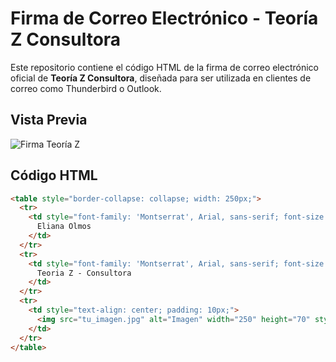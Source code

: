# Firma de Correo Electrónico - Teoría Z Consultora

Este repositorio contiene el código HTML de la firma de correo electrónico oficial de **Teoría Z Consultora**, diseñada para ser utilizada en clientes de correo como Thunderbird o Outlook.

## Vista Previa
![Firma Teoría Z](tu_imagen.jpg)

## Código HTML
```html
<table style="border-collapse: collapse; width: 250px;">
  <tr>
    <td style="font-family: 'Montserrat', Arial, sans-serif; font-size: 1em; font-weight: bold; text-align: center">
      Eliana Olmos
    </td>
  </tr>
  <tr>
    <td style="font-family: 'Montserrat', Arial, sans-serif; font-size: 1em; font-weight: bold; text-align: center;">
      Teoria Z - Consultora
    </td>
  </tr>
  <tr>
    <td style="text-align: center; padding: 10px;">
      <img src="tu_imagen.jpg" alt="Imagen" width="250" height="70" style="display: block; margin: 0 auto;">
    </td>
  </tr>
</table>
